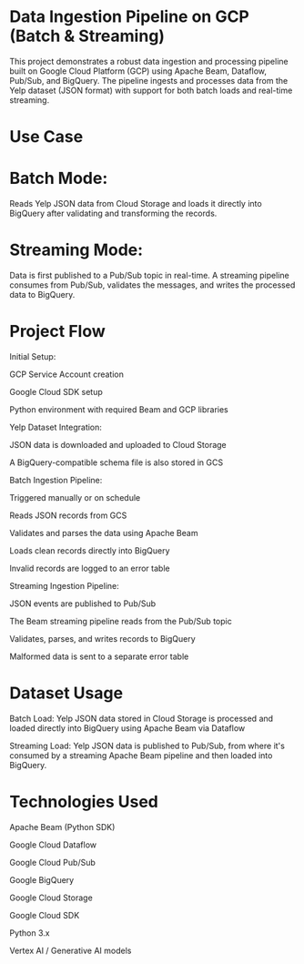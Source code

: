 # Data Ingestion Pipeline on GCP (Batch & Streaming)
This project demonstrates a robust data ingestion and processing pipeline built on Google Cloud Platform (GCP) using Apache Beam, Dataflow, Pub/Sub, and BigQuery. The pipeline ingests and processes data from the Yelp dataset (JSON format) with support for both batch loads and real-time streaming.

# Use Case 
# Batch Mode:
Reads Yelp JSON data from Cloud Storage and loads it directly into BigQuery after validating and transforming the records.

# Streaming Mode:
Data is first published to a Pub/Sub topic in real-time. A streaming pipeline consumes from Pub/Sub, validates the messages, and writes the processed data to BigQuery.

# Project Flow
Initial Setup:

GCP Service Account creation

Google Cloud SDK setup

Python environment with required Beam and GCP libraries

Yelp Dataset Integration:

JSON data is downloaded and uploaded to Cloud Storage

A BigQuery-compatible schema file is also stored in GCS

Batch Ingestion Pipeline:

Triggered manually or on schedule

Reads JSON records from GCS

Validates and parses the data using Apache Beam

Loads clean records directly into BigQuery

Invalid records are logged to an error table

Streaming Ingestion Pipeline:

JSON events are published to Pub/Sub 

The Beam streaming pipeline reads from the Pub/Sub topic

Validates, parses, and writes records to BigQuery

Malformed data is sent to a separate error table

# Dataset Usage
Batch Load:
Yelp JSON data stored in Cloud Storage is processed and loaded directly into BigQuery using Apache Beam via Dataflow 

Streaming Load:
Yelp JSON data is published to Pub/Sub, from where it's consumed by a streaming Apache Beam pipeline and then loaded into BigQuery.



# Technologies Used
Apache Beam (Python SDK)

Google Cloud Dataflow

Google Cloud Pub/Sub

Google BigQuery

Google Cloud Storage

Google Cloud SDK

Python 3.x

Vertex AI / Generative AI models
